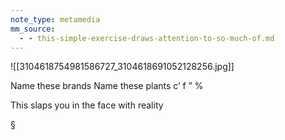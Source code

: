 ```yaml
---
note_type: metamedia
mm_source:
  - - this-simple-exercise-draws-attention-to-so-much-of.md
---
```


![[3104618754981586727_3104618691052128256.jpg]]

Name these brands Name these plants
c’
f ” %

This slaps you in the face with reality

§


